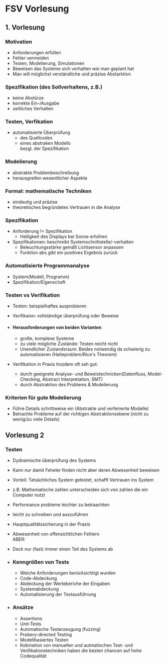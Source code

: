 # FSV Vorlesung

## 1. Vorlesung  

### Motivation  

+ Anforderungen erfüllen
+ Fehler vermeiden
+ Testen, Modelierung, Simulationen
+ Beweisen das Systeme sich verhalten wie man geplant hat
+ Man will möglichst verständliche und präzise Abstarktion

### Spezifikation (des Sollverhaltens, z.B.)

+ keine Abstürze
+ korrekte Ein-/Ausgabe
+ zeitliches Verhalten

### Testen, Verfikation

+ automatisierte Überprüfung
  + des Quellcodes  
  + eines abstraken Modells  
bezgl. der Spezifikation

### Modelierung

+ abstrakte Problembeschreibung
+ herausgreifen wesentlicher Aspekte

### Formal: mathematische Techniken

+ eindeutig und präzise
+ theoretisches begründetes Vertrauen in die Analyse

### Spezifikation

+ Anforderung != Spezifikation
  + Helligkeit des Displays bei Sonne erhöhen
+ Spezifikationen: beschreibt Systemschnittstelle/-verhalten
  + Beleuchtungsstärke gemäß Lichtsensor anpassen
  + Funktion abs gibt ein positives Ergebnis zurück

### Automatisierte Programmanalyse

+ System(Modell, Programm)
+ Spezifikation/Eigenschaft

### Testen vs Verifikation

+ Testen: beispielhaftes ausprobieren
+ Verifikaion: vollständige überprüfung oder Beweise

+ ####  Herausforderungen von beiden Varianten

  + große, komplexe Systeme
  + zu viele mögliche Zustände: Testen reicht nicht
  + Unendlicher Zustandsraum: Beides notwendig da schwierig zu automatisieren (Halteproblem/Rice's Theorem)

+ Verifikation in Praxis trozdem oft seh gut:
  + durch geeignete Analyse- und Beweistechnicken(Datenfluss, Model-Checking, Abstract Interpretation, SMT)
  + durch Abstraktion des Problems & Modelierung
  
### Kriterien für gute Modelierung

+ Führe Details schrittweise ein (Abstrakte und verfeinerte Modelle)
+ Betrachte Probleme auf der richtigen Abstraktionsebene (nicht zu wenig/zu viele Details)

## Vorlesung 2

### Testen

+ Dydnamische überprüfung des Systems
+ Kann nur damit Feheler finden nicht aber deren Abwesenheit beweisen
+ Vorteil: Tatsächliches System getestet, schafft Vertrauen ins System
+ z.B. Mathematische zahlen unterscheiden sich von zahlen die ein Computer nutzt
+ Performance probleme leichter zu betraachten
+ leicht zu schreiben und auszuführen
+ Hauptqualitätssicherung in der Praxis
+ Abwesenheit von offensichtlichen Fehlern  
ABER:
+ Deck nur (fast) immer einen Teil des Systems ab

+ ### Kenngrößen von Tests

  + Welche Anforderungen berücksichtigt wurden
  + Code-Abdeckung
  + Abdeckung der Werteberiche der Eingaben
  + Systemabdeckung
  + Automatisierung der Testausführung

+ ### Ansätze

  + Assertions
  + Unit-Tests
  + Automatische Testerzeugung (fuzzing)
  + Probery-directed Testing
  + Modellbasiertes Testen
  + Kobination von manuellen und autmatischen Test- und Verifikationstechniken haben die besten chancen auf hohe Codequalität

